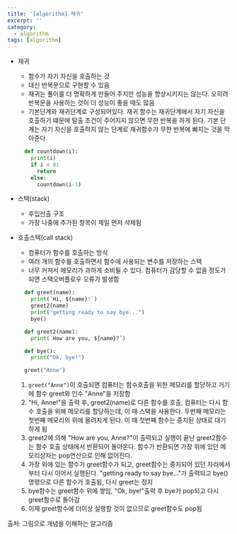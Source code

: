 ```yaml
---
title: '[algorithm] 재귀'
excerpt: ''
category:
  - algorithm
tags: [algorithm]
---
```


- 재귀

  - 함수가 자기 자신을 호출하는 것
  - 대신 반복문으로 구현할 수 있음
  - 재귀는 풀이를 더 명확하게 만들어 주지만 성능을 향상시키지는 않는다. 오히려 반복문을 사용하는 것이 더 성능이 좋을 때도 많음
  - 기본단계와 재귀단계로 구성되어있다. 재귀 함수는 재귀단계에서 자기 자신을 호출하기 떄문에 탈출 조건이 주어지지 않으면 무한 반복을 하게 된다. 기본 단계는 자기 자신을 호출하지 않는 단계로 재귀함수가 무한 반복에 빠지는 것을 막아준다.

  ```python
    def countdown(i):
      print(i)
      if i < 0:
        return
      else:
        countdown(i-1)
  ```

- 스택(stack)

  - 후입선출 구조
  - 가장 나중에 추가된 항목이 제일 먼저 삭제됨

- 호출스택(call stack)

  - 컴퓨터가 함수를 호출하는 방식
  - 여러 개의 함수를 호출하면서 함수에 사용되는 변수를 저장하는 스택
  - 너무 커져서 메모리가 과하게 소비될 수 있다. 컴퓨터가 감당할 수 없을 정도가 되면 스택오버플로우 오류가 발생함

  ```python
    def greet(name):
      print(`Hi, ${name}!`)
      greet2(name)
      print("getting ready to say bye...")
      bye()

    def greet2(name):
      print(`How are you, ${name}?`)

    def bye():
      print("Ok, bye!")

    greet("Anne")
  ```

  1. `greet("Anne")`이 호출되면 컴퓨터는 함수호출을 위한 메모리를 할당하고 거기에 함수 greet와 인수 "Anne"을 저장함
  2. "Hi, Anne!"을 출력 후, greet2(name)로 다른 함수를 호출, 컴퓨터는 다시 함수 호출을 위해 메모리를 할당하는데, 이 때 스택을 사용한다. 두번째 메모리는 첫번째 메모리의 위에 올려지게 된다. 이 때 첫번째 함수는 중지된 상태로 대기하게 됨
  3. greet2에 의해 "How are you, Anne?"이 출력되고 실행이 끝난 greet2함수는 함수 호출 상태에서 반환되어 돌아온다. 함수가 반환되면 가장 위에 있던 메모리상자는 pop연산으로 인해 없어진다.
  4. 가장 위에 있는 함수가 greet함수가 되고, greet함수는 중지되어 있던 자리에서부터 다시 이어서 실행된다. "getting ready to say bye..."가 출력되고 bye() 명령으로 다른 함수가 호출됨, 다시 greet는 정지
  5. bye함수는 greet함수 위에 쌓임, "Ok, bye!"출력 후 bye가 pop되고 다시 greet함수로 돌아감
  6. 이제 greet함수에 더이상 실행할 것이 없으므로 greet함수도 pop됨

출처: 그림으로 개념을 이해하는 알고리즘
